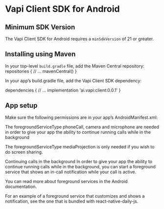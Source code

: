 # Vapi Client SDK for Android

## Minimum SDK Version
The Vapi Client SDK for Android requires a `minSdkVersion` of 21 or greater.

## Installing using Maven
In your top-level `build.gradle` file, add the Maven Central repository:
repositories {
    // ...
    mavenCentral()
}

In your app’s build.gradle file, add the Vapi Client SDK dependency:

dependencies {
    // ...
    implementation 'ai.vapi:client:0.0.1'
}

## App setup
Make sure the following permissions are in your app’s AndroidManifest.xml:
<uses-permission android:name="android.permission.INTERNET" />
<uses-permission android:name="android.permission.CAMERA" />
<uses-permission android:name="android.permission.RECORD_AUDIO" />
<uses-permission android:name="android.permission.MODIFY_AUDIO_SETTINGS" />

<application>
  <!--
    A foreground service is needed in the following cases:
    - if you wish to screen share
    - if you wish to keep your call running while the app is in background
  -->
  <service
        android:name=".YourForegroundService"
        android:exported="false"
        android:foregroundServiceType="phoneCall|camera|microphone|mediaProjection" />
</application>

The foregroundServiceType phoneCall, camera and microphone are needed in order to give your app the ability to continue running calls while in the background

The foregroundServiceType mediaProjection is only needed if you wish to do screen sharing.

Continuing calls in the background
In order to give your app the ability to continue running calls while in the background, you can start a foreground service that shows an in-call notification while your call is active.

You can read more about foreground services in the Android documentation.

For an example of a foreground service that customizes and shows a notification, see the one that is bundled with react-native-daily-js.
